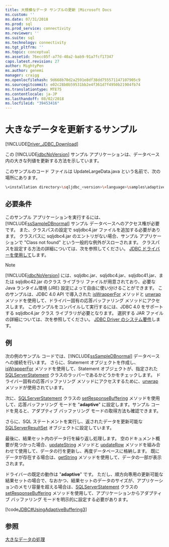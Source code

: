 ```yaml
---
title: 大規模なデータ サンプルの更新 |Microsoft Docs
ms.custom: ''
ms.date: 07/31/2018
ms.prod: sql
ms.prod_service: connectivity
ms.reviewer: ''
ms.suite: sql
ms.technology: connectivity
ms.tgt_pltfrm: ''
ms.topic: conceptual
ms.assetid: 76ecc05f-a77d-40a2-bab9-91a7fcf17347
caps.latest.revision: 27
author: MightyPen
ms.author: genemi
manager: craigg
ms.openlocfilehash: 9d668b70d2a2591e8df38dd755571147107905c9
ms.sourcegitcommit: e02c28b0b59531bb2e4f361d7f4950b21904fb74
ms.translationtype: MTE75
ms.contentlocale: ja-JP
ms.lasthandoff: 08/02/2018
ms.locfileid: "39453416"
---
```

# <a name="updating-large-data-sample"></a>大きなデータを更新するサンプル

[!INCLUDE[Driver_JDBC_Download](../../includes/driver_jdbc_download.md)]

この [!INCLUDE[jdbcNoVersion](../../includes/jdbcnoversion_md.md)] サンプル アプリケーションは、データベース内の大きな列値を更新する方法を示しています。

このサンプルのコード ファイルは UpdateLargeData.java という名前で、次の場所にあります。

```bash
\<installation directory>\sqljdbc_<version>\<language>\samples\adaptive
```

## <a name="requirements"></a>必要条件

このサンプル アプリケーションを実行するには、[!INCLUDE[ssSampleDBnormal](../../includes/sssampledbnormal_md.md)] サンプル データベースへのアクセス権が必要です。 また、クラスパスの設定で sqljdbc4.jar ファイルを追加する必要があります。 クラスパスに sqljdbc4.jar のエントリがない場合、サンプル アプリケーションで "Class not found" という一般的な例外がスローされます。 クラスパスを設定する方法の詳細については、次を参照してください。 [JDBC ドライバーを使用して](../../connect/jdbc/using-the-jdbc-driver.md)します。

> [!NOTE]  
> [!INCLUDE[jdbcNoVersion](../../includes/jdbcnoversion_md.md)] には、sqljdbc.jar、sqljdbc4.jar、sqljdbc41.jar、または sqljdbc42.jar のクラス ライブラリ ファイルが用意されており、必要な Java ランタイム環境 (JRE) 設定によって自由に使い分けることができます。 このサンプルは、JDBC 4.0 API で導入された [isWrapperFor](../../connect/jdbc/reference/iswrapperfor-method-sqlserverstatement.md) メソッドと [unwrap](../../connect/jdbc/reference/unwrap-method-sqlserverstatement.md) メソッドを使用して、ドライバー固有の応答バッファリング メソッドにアクセスします。 このサンプルをコンパイルして実行するには、JDBC 4.0 をサポートする sqljdbc4.jar クラス ライブラリが必要となります。 選択する JAR ファイルの詳細については、次を参照してください。 [JDBC Driver のシステム要件](../../connect/jdbc/system-requirements-for-the-jdbc-driver.md)します。

## <a name="example"></a>例

次の例のサンプル コードでは、[!INCLUDE[ssSampleDBnormal](../../includes/sssampledbnormal_md.md)] データベースへの接続を行います。 さらに、Statement オブジェクトを作成し、[isWrapperFor](../../connect/jdbc/reference/iswrapperfor-method-sqlserverstatement.md) メソッドを使用して、Statement オブジェクトが、指定された [SQLServerStatement](../../connect/jdbc/reference/sqlserverstatement-class.md) クラスのラッパーであるかどうかをチェックします。 ドライバー固有の応答バッファリング メソッドにアクセスするために、[unwrap](../../connect/jdbc/reference/unwrap-method-sqlserverstatement.md) メソッドが使用されています。

次に、[SQLServerStatement](../../connect/jdbc/reference/sqlserverstatement-class.md) クラスの [setResponseBuffering](../../connect/jdbc/reference/setresponsebuffering-method-sqlserverstatement.md) メソッドを使用して、応答バッファリング モードを "**adaptive**" に設定します。サンプル コードを見ると、アダプティブ バッファリング モードの取得方法も確認できます。

さらに、SQL ステートメントを実行し、返されたデータを更新可能な [SQLServerResultSet](../../connect/jdbc/reference/sqlserverresultset-class.md) オブジェクトに設定しています。

最後に、結果セット内のデータ行を繰り返し処理します。 空のドキュメント概要が見つかった場合、[updateString](../../connect/jdbc/reference/updatestring-method-sqlserverresultset.md) メソッドと [updateRow](../../connect/jdbc/reference/updaterow-method-sqlserverresultset.md) メソッドを組み合わせて使用して、データの行を更新し、再度データベースに格納します。 既にデータが存在する場合は、[getString](../../connect/jdbc/reference/getstring-method-sqlserverresultset.md) メソッドを使用して、データの一部が表示されます。

ドライバーの既定の動作は "**adaptive**" です。 ただし、順方向専用の更新可能な結果セットの場合で、なおかつ、結果セットのデータのサイズが、アプリケーションのメモリ容量を超える場合は、[SQLServerStatement](../../connect/jdbc/reference/sqlserverstatement-class.md) クラスの [setResponseBuffering](../../connect/jdbc/reference/setresponsebuffering-method-sqlserverstatement.md) メソッドを使用して、アプリケーションからアダプティブ バッファリング モードを明示的に設定する必要があります。

[!code[JDBC#UsingAdaptiveBuffering3](../../connect/jdbc/codesnippet/Java/updating-large-data-sample_1.java)]

## <a name="see-also"></a>参照

[大きなデータの処理](../../connect/jdbc/working-with-large-data.md)

